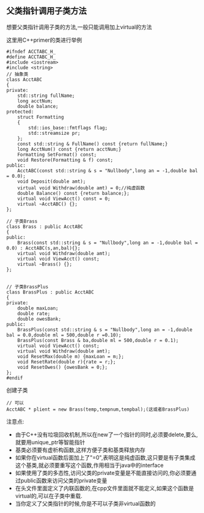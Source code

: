 ## 父类指针调用子类方法
想要父类指针调用子类的方法,一般只能调用加上virtual的方法

这里用C++primer的类进行举例
```
#ifndef ACCTABC_H_
#define ACCTABC_H_
#include <iostream>
#include <string>
// 抽象类
class AcctABC
{
private:
	std::string fullName;
	long acctNum;
	double balance;
protected:
	struct Formatting
	{
		std::ios_base::fmtflags flag;
		std::streamsize pr;
	};
	const std::string & FullName() const {return fullName;}
	long AcctNum() const {return acctNum;}
	Formatting SetFormat() const;
	void Restore(Formatting & f) const;
public:
	AcctABC(const std::string & s = "Nullbody",long an = -1,double bal = 0.0);
	void Deposit(double amt);
	virtual void Withdraw(double amt) = 0;//纯虚函数
	double Balance() const {return balance;};
	virtual void ViewAcct() const = 0;
	virtual ~AcctABC() {};
};

// 子类Brass
class Brass : public AcctABC
{
public:
	Brass(const std::string & s = "Nullbody",long an = -1,double bal = 0.0) : AcctABC(s,an,bal){};
	virtual void Withdraw(double amt);
	virtual void ViewAcct() const;
	virtual ~Brass() {};
};


// 子类BrassPlus
class BrassPlus : public AcctABC
{
private:
	double maxLoan;
	double rate;
	double owesBank;
public:
	BrassPlus(const std::string & s = "Nullbody",long an = -1,double bal = 0.0,double ml = 500,double r =0.10);
	BrassPlus(const Brass & ba,double ml = 500,double r = 0.1);
	virtual void ViewAcct() const;
	virtual void Withdraw(double amt);
	void ResetMax(double m) {maxLoan = m;};
	void ResetRate(double r){rate = r;};
	void ResetOwes() {owesBank = 0;};
};
#endif
```
创建子类
```
// 可以
AcctABC * plient = new Brass(temp,tempnum,tempbal);(这或者BrassPlus)
```

注意点:
+ 由于C++没有垃圾回收机制,所以在new了一个指针的同时,必须要delete,要么,就要用unique_ptr等智能指针
+ 基类必须要有虚析构函数,这样方便子类和基类释放内存
+ 如果你在virtual函数后面加上了"=0",表明这是纯虚函数,这只要是有子类集成这个基类,就必须要重写这个函数,作用相当于java中的interface
+ 如果使用了类的多态性,访问父类的private变量是不能直接访问的,你必须要通过public函数来访问父类的private变量
+ 在头文件里面定义了内联函数的,在cpp文件里面就不能定义,如果这个函数是virtual的,可以在子类中重载.
+ 当你定义了父类指针的时候,你是不可以子类非virtual函数的
